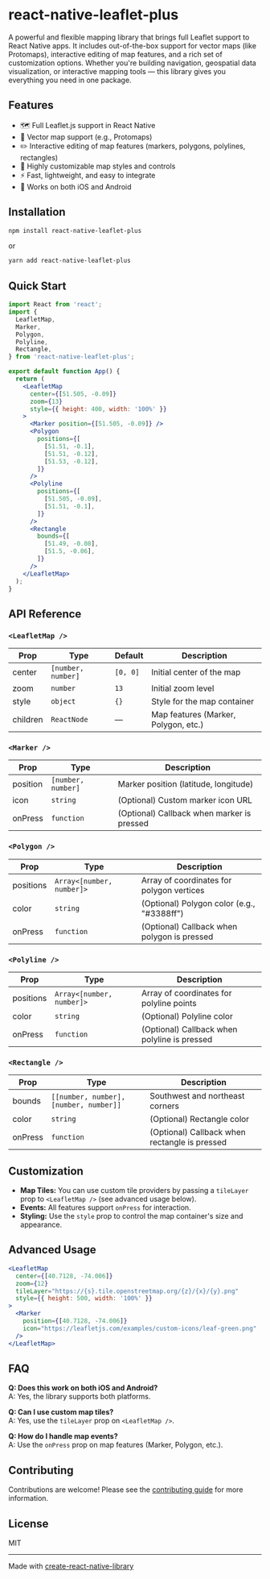 # react-native-leaflet-plus

A powerful and flexible mapping library that brings full Leaflet support to React Native apps. It includes out-of-the-box support for vector maps (like Protomaps), interactive editing of map features, and a rich set of customization options. Whether you're building navigation, geospatial data visualization, or interactive mapping tools — this library gives you everything you need in one package.

## Features

- 🗺️ Full Leaflet.js support in React Native
- 🧩 Vector map support (e.g., Protomaps)
- ✏️ Interactive editing of map features (markers, polygons, polylines, rectangles)
- 🎨 Highly customizable map styles and controls
- ⚡ Fast, lightweight, and easy to integrate
- 📱 Works on both iOS and Android

## Installation

```sh
npm install react-native-leaflet-plus
```

or

```sh
yarn add react-native-leaflet-plus
```

## Quick Start

```jsx
import React from 'react';
import {
  LeafletMap,
  Marker,
  Polygon,
  Polyline,
  Rectangle,
} from 'react-native-leaflet-plus';

export default function App() {
  return (
    <LeafletMap
      center={[51.505, -0.09]}
      zoom={13}
      style={{ height: 400, width: '100%' }}
    >
      <Marker position={[51.505, -0.09]} />
      <Polygon
        positions={[
          [51.51, -0.1],
          [51.51, -0.12],
          [51.53, -0.12],
        ]}
      />
      <Polyline
        positions={[
          [51.505, -0.09],
          [51.51, -0.1],
        ]}
      />
      <Rectangle
        bounds={[
          [51.49, -0.08],
          [51.5, -0.06],
        ]}
      />
    </LeafletMap>
  );
}
```

## API Reference

### `<LeafletMap />`

| Prop     | Type               | Default  | Description                          |
| -------- | ------------------ | -------- | ------------------------------------ |
| center   | `[number, number]` | `[0, 0]` | Initial center of the map            |
| zoom     | `number`           | `13`     | Initial zoom level                   |
| style    | `object`           | `{}`     | Style for the map container          |
| children | `ReactNode`        | —        | Map features (Marker, Polygon, etc.) |

### `<Marker />`

| Prop     | Type               | Description                                |
| -------- | ------------------ | ------------------------------------------ |
| position | `[number, number]` | Marker position (latitude, longitude)      |
| icon     | `string`           | (Optional) Custom marker icon URL          |
| onPress  | `function`         | (Optional) Callback when marker is pressed |

### `<Polygon />`

| Prop      | Type                      | Description                                 |
| --------- | ------------------------- | ------------------------------------------- |
| positions | `Array<[number, number]>` | Array of coordinates for polygon vertices   |
| color     | `string`                  | (Optional) Polygon color (e.g., "#3388ff")  |
| onPress   | `function`                | (Optional) Callback when polygon is pressed |

### `<Polyline />`

| Prop      | Type                      | Description                                  |
| --------- | ------------------------- | -------------------------------------------- |
| positions | `Array<[number, number]>` | Array of coordinates for polyline points     |
| color     | `string`                  | (Optional) Polyline color                    |
| onPress   | `function`                | (Optional) Callback when polyline is pressed |

### `<Rectangle />`

| Prop    | Type                                   | Description                                   |
| ------- | -------------------------------------- | --------------------------------------------- |
| bounds  | `[[number, number], [number, number]]` | Southwest and northeast corners               |
| color   | `string`                               | (Optional) Rectangle color                    |
| onPress | `function`                             | (Optional) Callback when rectangle is pressed |

## Customization

- **Map Tiles:** You can use custom tile providers by passing a `tileLayer` prop to `<LeafletMap />` (see advanced usage below).
- **Events:** All features support `onPress` for interaction.
- **Styling:** Use the `style` prop to control the map container's size and appearance.

## Advanced Usage

```jsx
<LeafletMap
  center={[40.7128, -74.006]}
  zoom={12}
  tileLayer="https://{s}.tile.openstreetmap.org/{z}/{x}/{y}.png"
  style={{ height: 500, width: '100%' }}
>
  <Marker
    position={[40.7128, -74.006]}
    icon="https://leafletjs.com/examples/custom-icons/leaf-green.png"
  />
</LeafletMap>
```

## FAQ

**Q: Does this work on both iOS and Android?**  
A: Yes, the library supports both platforms.

**Q: Can I use custom map tiles?**  
A: Yes, use the `tileLayer` prop on `<LeafletMap />`.

**Q: How do I handle map events?**  
A: Use the `onPress` prop on map features (Marker, Polygon, etc.).

## Contributing

Contributions are welcome! Please see the [contributing guide](CONTRIBUTING.md) for more information.

## License

MIT

---

Made with [create-react-native-library](https://github.com/callstack/react-native-builder-bob)
